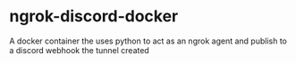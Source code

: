 # ngrok-discord-docker
A docker container the uses python to act as an ngrok agent and publish to a discord webhook the tunnel created

